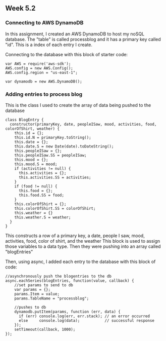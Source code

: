 ## Week 5.2

### Connecting to AWS DynamoDB
In this assignment, I created an AWS DynamoDB to host my noSQL database. The "table" is called processblog and it has a primary key called "id". This is a index of each entry I create.

Connecting to the database with this block of starter code:
```
var AWS = require('aws-sdk');
AWS.config = new AWS.Config();
AWS.config.region = "us-east-1";

var dynamodb = new AWS.DynamoDB();
```

### Adding entries to process blog

This is the class I used to create the array of data being pushed to the database
```
class BlogEntry {
  constructor(primaryKey, date, peopleISaw, mood, activities, food, colorOfShirt, weather) {
    this.id = {};
    this.id.N = primaryKey.toString();
    this.date = {}; 
    this.date.S = new Date(date).toDateString();
    this.peopleISaw = {};
    this.peopleISaw.SS = peopleISaw;
    this.mood = {};
    this.mood.S = mood; 
    if (activities != null) {
      this.activities = {};
      this.activities.SS = activities; 
    }
    if (food != null) {
      this.food = {};
      this.food.SS = food; 
    }
    this.colorOfShirt = {};
    this.colorOfShirt.SS = colorOfShirt;
    this.weather = {}
    this.weather.S = weather;
  }
}
```

This constructs a row of a primary key, a date, people I saw, mood, activities, food, color of shirt, and the weather
This block is used to assign those variables to a data type. Then they were pushing into an array called "blogEntries"

Then, using async, I added each entry to the database with this block of code:
```
//asynchronously push the blogentries to the db
async.eachSeries(blogEntries, function(value, callback) {
    //set params to send to db
    var params = {};
    params.Item = value; 
    params.TableName = "processblog";
    
    //pushes to db
    dynamodb.putItem(params, function (err, data) {
      if (err) console.log(err, err.stack); // an error occurred
      else     console.log(data);           // successful response
    });
    setTimeout(callback, 1000); 
}); 
```
